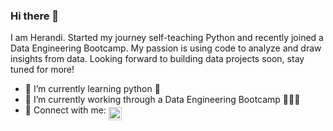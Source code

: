 ### Hi there 👋

I am Herandi. Started my journey self-teaching Python and recently joined a Data Engineering Bootcamp. My passion is using code to analyze and draw insights from data. Looking forward to building data projects soon, stay tuned for more!

- 🌱 I’m currently learning python 🐍
- 🔭 I’m currently working through a Data Engineering Bootcamp 👩🏽‍💻
- 🤝 Connect with me: <a href="https://www.linkedin.com/in/herandiplancarte/">
  <img align="middle" alt="Herandi Linkdein" width="21px" src="https://raw.githubusercontent.com/yushi1007/yushi1007/main/images/linkedin.svg" />
</a>
